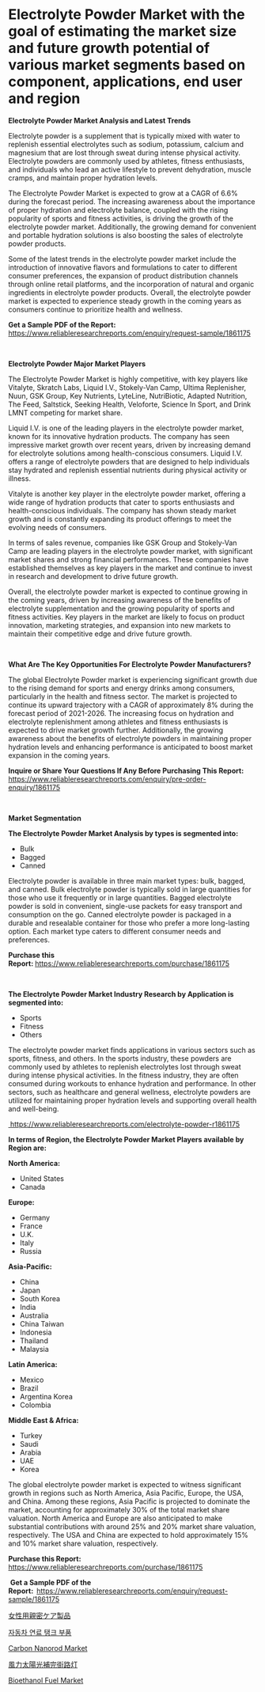 <p><h1>Electrolyte Powder Market with the goal of estimating the market size and future growth potential of various market segments based on component, applications, end user and region</h1></p><p><strong>Electrolyte Powder Market Analysis and Latest Trends</strong></p>
<p><p>Electrolyte powder is a supplement that is typically mixed with water to replenish essential electrolytes such as sodium, potassium, calcium and magnesium that are lost through sweat during intense physical activity. Electrolyte powders are commonly used by athletes, fitness enthusiasts, and individuals who lead an active lifestyle to prevent dehydration, muscle cramps, and maintain proper hydration levels.</p><p>The Electrolyte Powder Market is expected to grow at a CAGR of 6.6% during the forecast period. The increasing awareness about the importance of proper hydration and electrolyte balance, coupled with the rising popularity of sports and fitness activities, is driving the growth of the electrolyte powder market. Additionally, the growing demand for convenient and portable hydration solutions is also boosting the sales of electrolyte powder products.</p><p>Some of the latest trends in the electrolyte powder market include the introduction of innovative flavors and formulations to cater to different consumer preferences, the expansion of product distribution channels through online retail platforms, and the incorporation of natural and organic ingredients in electrolyte powder products. Overall, the electrolyte powder market is expected to experience steady growth in the coming years as consumers continue to prioritize health and wellness.</p></p>
<p><strong>Get a Sample PDF of the Report:&nbsp;</strong> <a href="https://www.reliableresearchreports.com/enquiry/request-sample/1861175">https://www.reliableresearchreports.com/enquiry/request-sample/1861175</a></p>
<p>&nbsp;</p>
<p><strong>Electrolyte Powder Major Market Players</strong></p>
<p><p>The Electrolyte Powder Market is highly competitive, with key players like Vitalyte, Skratch Labs, Liquid I.V., Stokely-Van Camp, Ultima Replenisher, Nuun, GSK Group, Key Nutrients, LyteLine, NutriBiotic, Adapted Nutrition, The Feed, Saltstick, Seeking Health, Veloforte, Science In Sport, and Drink LMNT competing for market share.</p><p>Liquid I.V. is one of the leading players in the electrolyte powder market, known for its innovative hydration products. The company has seen impressive market growth over recent years, driven by increasing demand for electrolyte solutions among health-conscious consumers. Liquid I.V. offers a range of electrolyte powders that are designed to help individuals stay hydrated and replenish essential nutrients during physical activity or illness.</p><p>Vitalyte is another key player in the electrolyte powder market, offering a wide range of hydration products that cater to sports enthusiasts and health-conscious individuals. The company has shown steady market growth and is constantly expanding its product offerings to meet the evolving needs of consumers.</p><p>In terms of sales revenue, companies like GSK Group and Stokely-Van Camp are leading players in the electrolyte powder market, with significant market shares and strong financial performances. These companies have established themselves as key players in the market and continue to invest in research and development to drive future growth.</p><p>Overall, the electrolyte powder market is expected to continue growing in the coming years, driven by increasing awareness of the benefits of electrolyte supplementation and the growing popularity of sports and fitness activities. Key players in the market are likely to focus on product innovation, marketing strategies, and expansion into new markets to maintain their competitive edge and drive future growth.</p></p>
<p>&nbsp;</p>
<p><strong>What Are The Key Opportunities For Electrolyte Powder Manufacturers?</strong></p>
<p><p>The global Electrolyte Powder market is experiencing significant growth due to the rising demand for sports and energy drinks among consumers, particularly in the health and fitness sector. The market is projected to continue its upward trajectory with a CAGR of approximately 8% during the forecast period of 2021-2026. The increasing focus on hydration and electrolyte replenishment among athletes and fitness enthusiasts is expected to drive market growth further. Additionally, the growing awareness about the benefits of electrolyte powders in maintaining proper hydration levels and enhancing performance is anticipated to boost market expansion in the coming years.</p></p>
<p><strong>Inquire or Share Your Questions If Any Before Purchasing This Report:</strong> <a href="https://www.reliableresearchreports.com/enquiry/pre-order-enquiry/1861175">https://www.reliableresearchreports.com/enquiry/pre-order-enquiry/1861175</a></p>
<p>&nbsp;</p>
<p><strong>Market Segmentation</strong></p>
<p><strong>The Electrolyte Powder Market Analysis by types is segmented into:</strong></p>
<p><ul><li>Bulk</li><li>Bagged</li><li>Canned</li></ul></p>
<p><p>Electrolyte powder is available in three main market types: bulk, bagged, and canned. Bulk electrolyte powder is typically sold in large quantities for those who use it frequently or in large quantities. Bagged electrolyte powder is sold in convenient, single-use packets for easy transport and consumption on the go. Canned electrolyte powder is packaged in a durable and resealable container for those who prefer a more long-lasting option. Each market type caters to different consumer needs and preferences.</p></p>
<p><strong>Purchase this Report:&nbsp;</strong><a href="https://www.reliableresearchreports.com/purchase/1861175">https://www.reliableresearchreports.com/purchase/1861175</a></p>
<p>&nbsp;</p>
<p><strong>The Electrolyte Powder Market Industry Research by Application is segmented into:</strong></p>
<p><ul><li>Sports</li><li>Fitness</li><li>Others</li></ul></p>
<p><p>The electrolyte powder market finds applications in various sectors such as sports, fitness, and others. In the sports industry, these powders are commonly used by athletes to replenish electrolytes lost through sweat during intense physical activities. In the fitness industry, they are often consumed during workouts to enhance hydration and performance. In other sectors, such as healthcare and general wellness, electrolyte powders are utilized for maintaining proper hydration levels and supporting overall health and well-being.</p></p>
<p><a href="https://www.reliableresearchreports.com/electrolyte-powder-r1861175">&nbsp;https://www.reliableresearchreports.com/electrolyte-powder-r1861175</a></p>
<p><strong>In terms of Region, the Electrolyte Powder Market Players available by Region are:</strong></p>
<p>
    <p> <strong> North America: </strong>
        <ul>
            <li>United States</li>
            <li>Canada</li>
        </ul>
        </p> 
    <p> <strong> Europe: </strong>
        <ul>
            <li>Germany</li>
            <li>France</li>
            <li>U.K.</li>
            <li>Italy</li>
            <li>Russia</li>
        </ul>
        </p> 
    <p> <strong> Asia-Pacific: </strong>
        <ul>
            <li>China</li>
            <li>Japan</li>
            <li>South Korea</li>
            <li>India</li>
            <li>Australia</li>
            <li>China Taiwan</li>
            <li>Indonesia</li>
            <li>Thailand</li>
            <li>Malaysia</li>
        </ul>
        </p> 
    <p> <strong> Latin America: </strong>
        <ul>
            <li>Mexico</li>
            <li>Brazil</li>
            <li>Argentina Korea</li>
            <li>Colombia</li>
        </ul>
        </p> 
    <p> <strong> Middle East & Africa: </strong>
        <ul>
            <li>Turkey</li>
            <li>Saudi</li>
            <li>Arabia</li>
            <li>UAE</li>
            <li>Korea</li>
        </ul>
    </p>
    </p>
<p><p>The global electrolyte powder market is expected to witness significant growth in regions such as North America, Asia Pacific, Europe, the USA, and China. Among these regions, Asia Pacific is projected to dominate the market, accounting for approximately 30% of the total market share valuation. North America and Europe are also anticipated to make substantial contributions with around 25% and 20% market share valuation, respectively. The USA and China are expected to hold approximately 15% and 10% market share valuation, respectively.</p></p>
<p><strong>Purchase this Report: </strong><a href="https://www.reliableresearchreports.com/purchase/1861175">https://www.reliableresearchreports.com/purchase/1861175</a></p>
<p>&nbsp;<strong>Get a Sample PDF of the Report:&nbsp;&nbsp;</strong><a href="https://www.reliableresearchreports.com/enquiry/request-sample/1861175">https://www.reliableresearchreports.com/enquiry/request-sample/1861175</a></p>
<p><strong></strong></p>
<p><p><a href="https://medium.com/@chloeconn80/%E5%A5%B3%E6%80%A7%E3%81%AE%E8%A6%AA%E5%AF%86%E3%81%AA%E3%82%B1%E3%82%A2%E8%A3%BD%E5%93%81%E5%B8%82%E5%A0%B4%E3%81%AE%E8%A6%8F%E6%A8%A1%E3%81%A8%E3%82%B7%E3%82%A7%E3%82%A2%E5%88%86%E6%9E%90-%E6%88%90%E9%95%B7%E3%83%88%E3%83%AC%E3%83%B3%E3%83%89%E3%81%A8%E4%BA%88%E6%B8%AC2024%E5%B9%B4-2031%E5%B9%B4-c74dfda42eee">女性用親密ケア製品</a></p><p><a href="https://github.com/royErdmtyan906778/Market-Research-Report-List-2/blob/main/5032279140484.md">자동차 연료 탱크 부품</a></p><p><a href="https://github.com/mateobossinovero/Market-Research-Report-List-1/blob/main/carbon-nanorod-market.md">Carbon Nanorod Market</a></p><p><a href="https://medium.com/@chloeconn80/%E9%A2%A8%E5%A4%AA%E9%99%BD%E8%A3%9C%E5%AE%8C%E5%9E%8B%E8%A1%97%E7%81%AF%E5%B8%82%E5%A0%B4%E3%81%AE%E3%82%B7%E3%82%A7%E3%82%A2%E3%81%A8%E6%96%B0%E3%81%97%E3%81%84%E3%83%88%E3%83%AC%E3%83%B3%E3%83%89%E5%88%86%E6%9E%90-%E3%82%BF%E3%82%A4%E3%83%97-%E3%82%A2%E3%83%97%E3%83%AA%E3%82%B1%E3%83%BC%E3%82%B7%E3%83%A7%E3%83%B3-%E6%9C%80%E7%B5%82%E7%94%A8%E9%80%94%E5%88%A5-2024%E5%B9%B4%E3%81%8B%E3%82%892031%E5%B9%B4%E3%81%AE%E6%9C%9F%E9%96%93%E4%BA%88%E6%B8%AC%E3%81%AB%E3%81%A4%E3%81%84%E3%81%A6-df80f3840032">風力太陽光補完街路灯</a></p><p><a href="https://github.com/RoccoManning/Market-Research-Report-List-5/blob/main/bioethanol-fuel-market.md">Bioethanol Fuel Market</a></p></p>